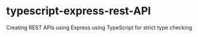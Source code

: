 # typescript-express-rest-API
Creating REST APIs using Express using TypeScript for strict type checking

